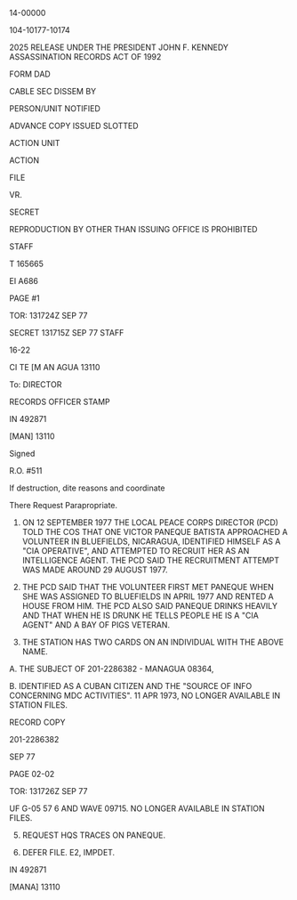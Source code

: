 14-00000

104-10177-10174

2025 RELEASE UNDER THE PRESIDENT JOHN F. KENNEDY ASSASSINATION RECORDS ACT OF 1992

FORM DAD

CABLE SEC DISSEM BY

PERSON/UNIT NOTIFIED

ADVANCE COPY ISSUED SLOTTED

ACTION UNIT

ACTION

FILE

VR.

SECRET

REPRODUCTION BY OTHER THAN
ISSUING OFFICE IS PROHIBITED

STAFF

T 165665

EI A686

PAGE #1

TOR: 131724Z SEP 77

SECRET 131715Z SEP 77 STAFF

16-22

CI TE [M AN AGUA 13110

To: DIRECTOR

RECORDS OFFICER STAMP

IN 492871

[MAN] 13110

Signed

R.O. #511

If destruction, dite reasons and coordinate

There Request Parapropriate.

1. ON 12 SEPTEMBER 1977 THE LOCAL PEACE CORPS DIRECTOR
(PCD) TOLD THE COS THAT ONE VICTOR PANEQUE BATISTA
APPROACHED A VOLUNTEER IN BLUEFIELDS, NICARAGUA, IDENTIFIED
HIMSELF AS A "CIA OPERATIVE", AND ATTEMPTED TO RECRUIT HER
AS AN INTELLIGENCE AGENT. THE PCD SAID THE RECRUITMENT ATTEMPT
WAS MADE AROUND 29 AUGUST 1977.

2. THE PCD SAID THAT THE VOLUNTEER FIRST MET PANEQUE
WHEN SHE WAS ASSIGNED TO BLUEFIELDS IN APRIL 1977 AND RENTED A
HOUSE FROM HIM. THE PCD ALSO SAID PANEQUE DRINKS HEAVILY AND
THAT WHEN HE IS DRUNK HE TELLS PEOPLE HE IS A "CIA AGENT" AND
A BAY OF PIGS VETERAN.

4. THE STATION HAS TWO CARDS ON AN INDIVIDUAL WITH THE
ABOVE NAME.

A. THE SUBJECT OF 201-2286382 - MANAGUA 08364,

B. IDENTIFIED AS A CUBAN CITIZEN AND THE "SOURCE OF INFO CONCERNING MDC ACTIVITIES". 11 APR 1973, NO LONGER AVAILABLE IN STATION FILES.

RECORD COPY

201-2286382

SEP 77

PAGE 02-02

TOR: 131726Z SEP 77

UF G-05 57 6 AND WAVE 09715. NO LONGER AVAILABLE IN STATION FILES.

5. REQUEST HQS TRACES ON PANEQUE.

6. DEFER FILE. E2, IMPDET.

IN 492871

[MANA] 13110
